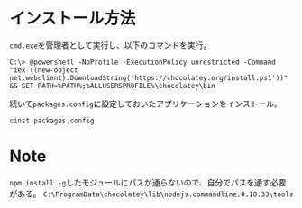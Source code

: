 # インストール方法

`cmd.exe`を管理者として実行し、以下のコマンドを実行。

```
C:\> @powershell -NoProfile -ExecutionPolicy unrestricted -Command "iex ((new-object net.webclient).DownloadString('https://chocolatey.org/install.ps1'))" && SET PATH=%PATH%;%ALLUSERSPROFILE%\chocolatey\bin
```

続いて`packages.config`に設定しておいたアプリケーションをインストール。

```
cinst packages.config
```

# Note

`npm install -g`したモジュールにパスが通らないので、自分でパスを通す必要がある。
`C:\ProgramData\chocolatey\lib\nodejs.commandline.0.10.33\tools`
